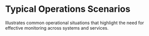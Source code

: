 # Typical Operations Scenarios

Illustrates common operational situations that highlight the need for effective monitoring across systems and services.
